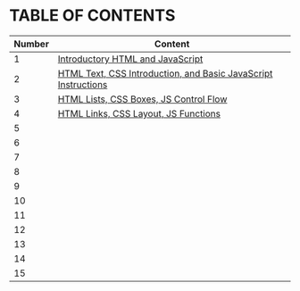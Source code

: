 # TABLE OF CONTENTS

Number | Content
-----|-----
1 | [Introductory HTML and JavaScript](./class-01.md)
2 | [HTML Text, CSS Introduction, and Basic JavaScript Instructions](./class-02.md)
3 | [HTML Lists, CSS Boxes, JS Control Flow](./class-03.md)
4 | [HTML Links, CSS Layout, JS Functions](./class-04.md)
5 | 
6 | 
7 |
8 |
9 |
10 |
11 |
12|
13|
14|
15|
